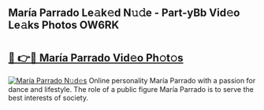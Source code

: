 ## María Parrado Le𝚊k𝚎d N𝚞𝚍e - Part-yBb Vid𝚎o Le𝚊ks Photos OW6RK

# <h2><a href="http://fbfo1i.evod.top/?m=Mar%c3%ada+Parrado">🔗 👉🔴 María Parrado Vid𝚎o Ph𝚘t𝚘s</a></h2>

[![María Parrado N𝚞d𝚎s](https://i.imgur.com/8V9OHl7.gif)](http://fbfo1i.evod.top/?m=Mar%c3%ada+Parrado)
Online personality María Parrado with a passion for dance and lifestyle. The role of a public figure María Parrado is to serve the best interests of society. 
